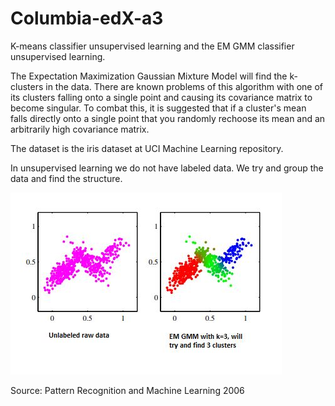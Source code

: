 # Columbia-edX-a3
K-means classifier unsupervised learning and the EM GMM classifier unsupervised learning.

The Expectation Maximization Gaussian Mixture Model will find the k-clusters in the data. 
There are known problems of this algorithm with one of its clusters falling onto a single point 
and causing its covariance matrix to become singular. To combat this, it is suggested that 
if a cluster's mean falls directly onto a single point that you randomly rechoose its 
mean and an arbitrarily high covariance matrix. 

The dataset is the iris dataset at UCI Machine Learning repository.

In unsupervised learning we do not have labeled data. We try and group the data and find the structure.

![alt text](https://github.com/frogger21/columbia-edX-a3/blob/master/edx4.JPG)

Source: Pattern Recognition and Machine Learning 2006
